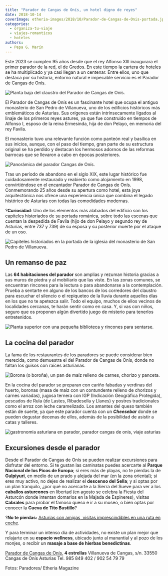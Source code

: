 ```yaml
---
title: "Parador de Cangas de Onís, un hotel digno de reyes"
date: 2018-10-14
coverImage: etheria-images/2018/10/Parador-de-Cangas-de-Onis-portada.jpg
categories: 
  - organiza-tu-viaje
  - viajes-romanticos
  - hoteles
authors: 
  - Pepa G. Marín
---
```


Este 2023 se cumplen 95 años desde que el rey Alfonso XIII inaugurara el primer parador 
de la red, el de Gredos. En este tiempo la cartera de hoteles se ha multiplicado y ya 
casi llegan a un centenar. Entre ellos, uno que destaca por su historia, entorno natural 
e impecable servicio es el Parador de Cangas de Onís. 

![Planta baja del claustro del Parador de Cangas de Onís.](etheria-images/2018/10/Parador-de-Cangas-de-Onis-claustro-1024x683.jpg "Planta baja del claustro del Parador de Cangas de Onís.")

El Parador de Cangas de Onís es un fascinante hotel que ocupa el antiguo monasterio de 
San Pedro de Villanueva, uno de los edificios históricos más emblemáticos de Asturias. 
Sus orígenes están intrínsecamente ligados al linaje de los primeros reyes astures, ya 
que fue construido en tiempos de Alfonso I, esposo de la reina Ermesinda, hija de don 
Pelayo, en memoria del rey Favila. 

El monasterio tuvo una relevante función como panteón real y basílica en sus inicios, 
aunque, con el paso del tiempo, gran parte de su estructura original se ha perdido y 
destacan los hermosos adornos de las reformas barrocas que se llevaron a cabo en épocas 
posteriores. 

![Panorámica del parador Cangas de Onís.](etheria-images/2018/10/Parador-de-Cangas-de-Onis-panoramica-1024x416.jpg "Panorámica del parador Cangas de Onís.")

Tras un período de abandono en el siglo XIX, este lugar histórico fue cuidadosamente 
restaurado y reabierto como alojamiento en 1998, convirtiéndose en el encantador Parador 
de Cangas de Onís. Conmemorando 25 años desde su apertura como hotel, esta joya 
arquitectónica nos ofrece una experiencia única que combina el legado histórico de 
Asturias con todas las comodidades modernas. 

?**Curiosidad**: Uno de los elementos más alabados del edificio son los capiteles 
historiados de su portada románica, sobre todo las escenas que cuentan la despedida de 
Favila (hijo de don Pelayo y segundo rey de Asturias, entre 737 y 739) de su esposa y su 
posterior muerte por el ataque de un oso. 

![Capiteles historiados en la portada de la iglesia del monasterio de San Pedro de Villanueva.](etheria-images/2018/10/Parador-cangas-onis-detalle-capiteles-favila-1024x683.jpg "Capiteles historiados en la portada de la iglesia del monasterio de San Pedro de Villanueva.")

## Un remanso de paz

Las **64 habitaciones del parador** son amplias y rezuman historia gracias a sus muros 
de piedra y al mobiliario que las viste. En las zonas comunes, se encuentran rincones 
para la lectura o para abandonarse a la contemplación. Prueba a sentarte en alguno de 
los bancos de los corredores del claustro para escuchar el silencio o el repiqueteo de 
la lluvia durante aquellos días en los que no te apetezca salir. Todo el equipo, muchos 
de ellos vecinos de localidades cercanas, te harán sentir como en casa. Y, si vas con 
niños, seguro que os proponen algún divertido juego de misterio para tenerlos 
entretenidos. 

![Planta superior con una pequeña biblioteca y rincones para sentarse.](etheria-images/2018/10/Parador-de-Cangas-de-Onis-planta-superior-1024x600.jpg "Planta superior con una pequeña biblioteca y rincones para sentarse.")

## La cocina del parador

La fama de los restaurantes de los paradores se puede considerar bien merecida, como 
demuestra el del Parador de Cangas de Onís, donde no faltan los guisos con raíces 
asturianas. 

![Borona (o boroña), un pan de maíz relleno de carnes, chorizo y panceta.](etheria-images/2018/10/Azucena-sanchez-borona-parador-1024x722.jpg "Borona (o boroña), un pan de maíz relleno de carnes, chorizo y panceta.")

En la cocina del parador se preparan con cariño fabadas y verdinas del huerto, boronas 
(masa de maíz con un contundente relleno de chorizos y carnes variadas), jugosa ternera 
con IGP (Indicación Geográfica Protegida), pescados de Rula (de Lastes, Ribadesella y 
Llanes) y postres tradicionales como el arroz con leche caramelizado. Los amantes del 
queso también están de suerte, ya que este parador cuenta con un **_Cheesebar_** donde 
se pueden degustar decenas de ellos, además de la posibilidad de asistir a catas y 
talleres. 

![gastronomia asturiana en parador, parador cangas de onis, viaje asturias](etheria-images/2018/10/Parador-de-Cangas-de-Onis-restaurante-1024x262.jpg "Arroz con leche caramelizado, fabada asturiana, tronco de solomillo ibérico con salsa de queso.")

## Excursiones desde el parador

Desde el Parador de Cangas de Onís se pueden realizar excursiones para disfrutar del 
entorno. Si te gustan las caminatas puedes acercarte al **Parque Nacional de los Picos 
de Europa**; si eres más de playas, no te pierdas la de **Gulpiyuri**, en medio de un 
prado y alejada del mar (en la zona oriental); si eres muy activo, no dejes de realizar 
el **descenso del Sella**; y si optas por un plan tranquilo, ¿por qué no acercarte a la 
Sierra del Sueve para ver a los **caballos asturcones** en libertad (en agosto se 
celebra la Fiesta del Asturcón donde intentan domarlos en la Majada de Espineres), 
visitas **Cabrales** para probar el famoso queso e ir a su museo, o bien optas por 
conocer la **Cueva de Tito Bustillo**? 

?**No te pierdas:** [Asturias con amigas, visitas imprescindibles en una ruta en 
coche](https://etheriamagazine.com/2022/01/17/asturias-en-coche-guia-imprescindible/). 

Y para terminar un intenso día de actividades, no existe un plan mejor que relajarte en 
su **espacio wellness**, ubicado junto al manantial y al pozo de los monjes, o recibir 
un **masaje a base de hierbas benedictinas**. 

[Parador de Cangas de Onís.](https://paradores.es/es/parador-de-cangas-de-onis) **4 
estrellas** Villanueva de Cangas, s/n. 33550 Cangas de Onís Asturias Tel. 985 849 402 / 
902 54 79 79 

Fotos: Paradores/ Etheria Magazine
